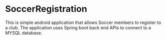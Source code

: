 # SoccerRegistration
This is simple android application that allows Soccer members to register to a club. The application uses Spring boot back end APIs to connect to a MYSQL database.
